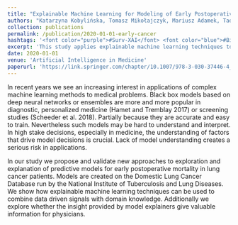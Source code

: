 ```yaml
---
title: "Explainable Machine Learning for Modeling of Early Postoperative Mortality in Lung Cancer"
authors: "Katarzyna Kobylińska, Tomasz Mikołajczyk, Mariusz Adamek, Tadeusz Orłowski, Przemyslaw Biecek"
collection: publications
permalink: /publication/2020-01-01-early-cancer
hashtags: '<font color="purple">#Surv-XAI</font> <font color="blue">#BioMed</font>'
excerpt: 'This study applies explainable machine learning techniques to predictive models for early postoperative mortality in lung cancer patients, using data from the Domestic Lung Cancer Database. It demonstrates how model interpretability can enhance clinical decision-making by combining data-driven insights with domain expertise, addressing critical risks associated with black-box models in high-stakes medical contexts.'
date: 2020-01-01
venue: 'Artificial Intelligence in Medicine'
paperurl: 'https://link.springer.com/chapter/10.1007/978-3-030-37446-4_13'
---
```


In recent years we see an increasing interest in applications of complex machine learning methods to medical problems. Black box models based on deep neural networks or ensembles are more and more popular in diagnostic, personalized medicine (Hamet and Tremblay 2017) or screening studies (Scheeder et al. 2018). Partially because they are accurate and easy to train. Nevertheless such models may be hard to understand and interpret. In high stake decisions, especially in medicine, the understanding of factors that drive model decisions is crucial. Lack of model understanding creates a serious risk in applications.

In our study we propose and validate new approaches to exploration and explanation of predictive models for early postoperative mortality in lung cancer patients. Models are created on the Domestic Lung Cancer Database run by the National Institute of Tuberculosis and Lung Diseases. We show how explainable machine learning techniques can be used to combine data driven signals with domain knowledge. Additionally we explore whether the insight provided by model explainers give valuable information for physicians.

